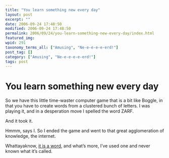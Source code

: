 ```yaml
---
title: "You learn something new every day"
layout: post
excerpt: ""
date: 2006-09-24 17:48:50
modified: 2006-09-24 17:48:50
permalink: 2006/09/24/you-learn-something-new-every-day/index.html
featured_img: 
wpid: 291
taxonomy_terms_all: ["Amusing", "Ne-e-e-e-e-erd!"]
post_tag: []
category: ["Amusing", "Ne-e-e-e-e-erd!"]
tags: post
---
```


# You learn something new every day

So we have this little time-waster computer game that is a bit like Boggle, in that you have to create words from a clustered bunch of letters. I was playing it, and in a desperation move I spelled the word ZARF.

And it took it.

Hmmm, says I. So I ended the game and went to that great agglomeration of knowledge, the internet.

Whattayaknow, [it is a word](http://www.answers.com/topic/zarf), and what’s more, I’ve used one and never known what it’s called.